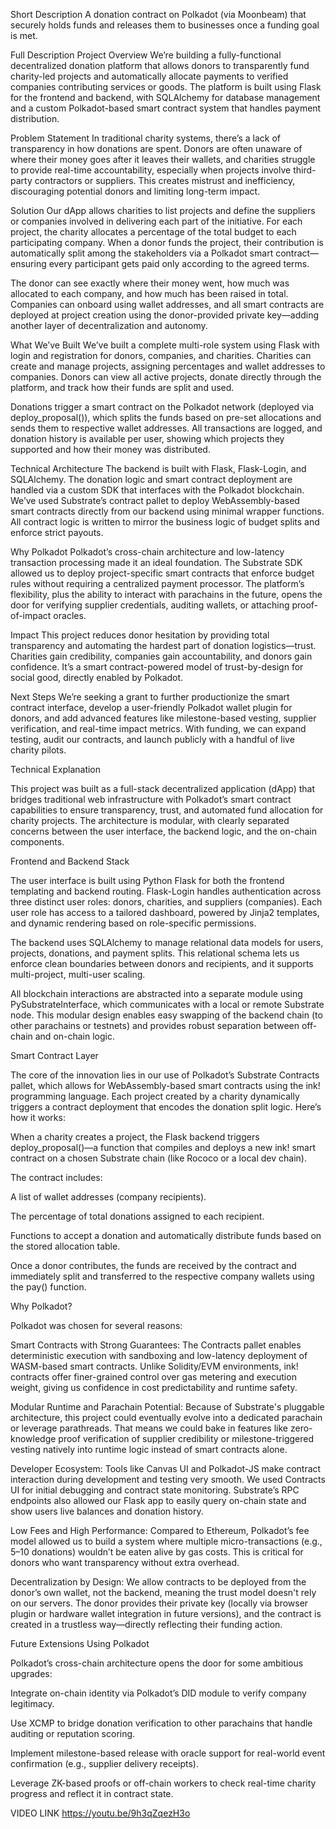 Short Description
A donation contract on Polkadot (via Moonbeam) that securely holds funds and releases them to businesses once a funding goal is met.

Full Description
Project Overview
We’re building a fully-functional decentralized donation platform that allows donors to transparently fund charity-led projects and automatically allocate payments to verified companies contributing services or goods. The platform is built using Flask for the frontend and backend, with SQLAlchemy for database management and a custom Polkadot-based smart contract system that handles payment distribution.

Problem Statement
In traditional charity systems, there’s a lack of transparency in how donations are spent. Donors are often unaware of where their money goes after it leaves their wallets, and charities struggle to provide real-time accountability, especially when projects involve third-party contractors or suppliers. This creates mistrust and inefficiency, discouraging potential donors and limiting long-term impact.

Solution
Our dApp allows charities to list projects and define the suppliers or companies involved in delivering each part of the initiative. For each project, the charity allocates a percentage of the total budget to each participating company. When a donor funds the project, their contribution is automatically split among the stakeholders via a Polkadot smart contract—ensuring every participant gets paid only according to the agreed terms.

The donor can see exactly where their money went, how much was allocated to each company, and how much has been raised in total. Companies can onboard using wallet addresses, and all smart contracts are deployed at project creation using the donor-provided private key—adding another layer of decentralization and autonomy.

What We’ve Built
We’ve built a complete multi-role system using Flask with login and registration for donors, companies, and charities. Charities can create and manage projects, assigning percentages and wallet addresses to companies. Donors can view all active projects, donate directly through the platform, and track how their funds are split and used.

Donations trigger a smart contract on the Polkadot network (deployed via deploy_proposal()), which splits the funds based on pre-set allocations and sends them to respective wallet addresses. All transactions are logged, and donation history is available per user, showing which projects they supported and how their money was distributed.

Technical Architecture
The backend is built with Flask, Flask-Login, and SQLAlchemy. The donation logic and smart contract deployment are handled via a custom SDK that interfaces with the Polkadot blockchain. We’ve used Substrate’s contract pallet to deploy WebAssembly-based smart contracts directly from our backend using minimal wrapper functions. All contract logic is written to mirror the business logic of budget splits and enforce strict payouts.

Why Polkadot
Polkadot’s cross-chain architecture and low-latency transaction processing made it an ideal foundation. The Substrate SDK allowed us to deploy project-specific smart contracts that enforce budget rules without requiring a centralized payment processor. The platform’s flexibility, plus the ability to interact with parachains in the future, opens the door for verifying supplier credentials, auditing wallets, or attaching proof-of-impact oracles.

Impact
This project reduces donor hesitation by providing total transparency and automating the hardest part of donation logistics—trust. Charities gain credibility, companies gain accountability, and donors gain confidence. It’s a smart contract-powered model of trust-by-design for social good, directly enabled by Polkadot.

Next Steps
We’re seeking a grant to further productionize the smart contract interface, develop a user-friendly Polkadot wallet plugin for donors, and add advanced features like milestone-based vesting, supplier verification, and real-time impact metrics. With funding, we can expand testing, audit our contracts, and launch publicly with a handful of live charity pilots.

Technical Explanation

This project was built as a full-stack decentralized application (dApp) that bridges traditional web infrastructure with Polkadot’s smart contract capabilities to ensure transparency, trust, and automated fund allocation for charity projects. The architecture is modular, with clearly separated concerns between the user interface, the backend logic, and the on-chain components.

Frontend and Backend Stack

The user interface is built using Python Flask for both the frontend templating and backend routing. Flask-Login handles authentication across three distinct user roles: donors, charities, and suppliers (companies). Each user role has access to a tailored dashboard, powered by Jinja2 templates, and dynamic rendering based on role-specific permissions.

The backend uses SQLAlchemy to manage relational data models for users, projects, donations, and payment splits. This relational schema lets us enforce clean boundaries between donors and recipients, and it supports multi-project, multi-user scaling.

All blockchain interactions are abstracted into a separate module using PySubstrateInterface, which communicates with a local or remote Substrate node. This modular design enables easy swapping of the backend chain (to other parachains or testnets) and provides robust separation between off-chain and on-chain logic.

Smart Contract Layer

The core of the innovation lies in our use of Polkadot’s Substrate Contracts pallet, which allows for WebAssembly-based smart contracts using the ink! programming language. Each project created by a charity dynamically triggers a contract deployment that encodes the donation split logic. Here’s how it works:

When a charity creates a project, the Flask backend triggers deploy_proposal()—a function that compiles and deploys a new ink! smart contract on a chosen Substrate chain (like Rococo or a local dev chain).

The contract includes:

A list of wallet addresses (company recipients).

The percentage of total donations assigned to each recipient.

Functions to accept a donation and automatically distribute funds based on the stored allocation table.

Once a donor contributes, the funds are received by the contract and immediately split and transferred to the respective company wallets using the pay() function.

Why Polkadot?

Polkadot was chosen for several reasons:

Smart Contracts with Strong Guarantees: The Contracts pallet enables deterministic execution with sandboxing and low-latency deployment of WASM-based smart contracts. Unlike Solidity/EVM environments, ink! contracts offer finer-grained control over gas metering and execution weight, giving us confidence in cost predictability and runtime safety.

Modular Runtime and Parachain Potential: Because of Substrate's pluggable architecture, this project could eventually evolve into a dedicated parachain or leverage parathreads. That means we could bake in features like zero-knowledge proof verification of supplier credibility or milestone-triggered vesting natively into runtime logic instead of smart contracts alone.

Developer Ecosystem: Tools like Canvas UI and Polkadot-JS make contract interaction during development and testing very smooth. We used Contracts UI for initial debugging and contract state monitoring. Substrate’s RPC endpoints also allowed our Flask app to easily query on-chain state and show users live balances and donation history.

Low Fees and High Performance: Compared to Ethereum, Polkadot’s fee model allowed us to build a system where multiple micro-transactions (e.g., $5–$10 donations) wouldn’t be eaten alive by gas costs. This is critical for donors who want transparency without extra overhead.

Decentralization by Design: We allow contracts to be deployed from the donor’s own wallet, not the backend, meaning the trust model doesn't rely on our servers. The donor provides their private key (locally via browser plugin or hardware wallet integration in future versions), and the contract is created in a trustless way—directly reflecting their funding action.

Future Extensions Using Polkadot

Polkadot’s cross-chain architecture opens the door for some ambitious upgrades:

Integrate on-chain identity via Polkadot’s DID module to verify company legitimacy.

Use XCMP to bridge donation verification to other parachains that handle auditing or reputation scoring.

Implement milestone-based release with oracle support for real-world event confirmation (e.g., supplier delivery receipts).

Leverage ZK-based proofs or off-chain workers to check real-time charity progress and reflect it in contract state.


VIDEO LINK
https://youtu.be/9h3qZqezH3o
